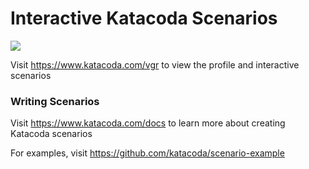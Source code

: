 # Interactive Katacoda Scenarios

[![](http://shields.katacoda.com/katacoda/vgr/count.svg)](https://www.katacoda.com/vgr "Get your profile on Katacoda.com")

Visit https://www.katacoda.com/vgr to view the profile and interactive scenarios

### Writing Scenarios
Visit https://www.katacoda.com/docs to learn more about creating Katacoda scenarios

For examples, visit https://github.com/katacoda/scenario-example
